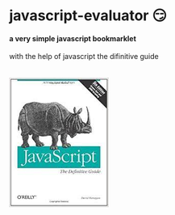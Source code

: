 # javascript-evaluator 😏                   
#### a very simple javascript bookmarklet 
 
with the help of javascript the difinitive guide<br/><br/><br/>
![difinitive guide](download.jpg)
